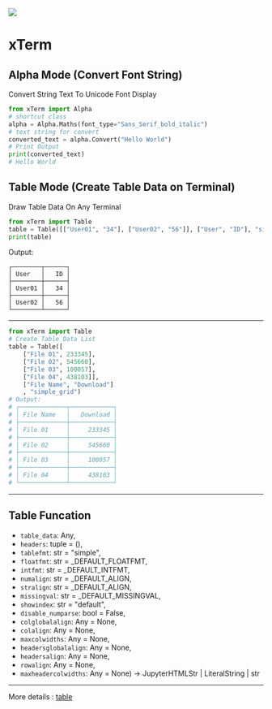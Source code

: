![](https://avatars.githubusercontent.com/u/180863253?s=128)
# xTerm

## Alpha Mode (Convert Font String)

Convert String Text To Unicode Font Display

```python
from xTerm import Alpha
# shortcut class
alpha = Alpha.Maths(font_type="Sans_Serif_bold_italic")
# text string for convert
converted_text = alpha.Convert("Hello World")
# Print Output
print(converted_text)
# Hello World
```

## Table Mode (Create Table Data on Terminal)

Draw Table Data On Any Terminal

```python
from xTerm import Table
table = Table([["User01", "34"], ["User02", "56"]], ["User", "ID"], "simple_grid")
print(table)
```
Output:

```
┌────────┬──────┐
│ User   │   ID │
├────────┼──────┤
│ User01 │   34 │
├────────┼──────┤
│ User02 │   56 │
└────────┴──────┘
```

---

```python
from xTerm import Table
# Create Table Data List
table = Table([
    ["File 01", 233345],
    ["File 02", 545660],
    ["File 03", 100057],
    ["File 04", 438103]],
    ["File Name", "Download"]
    , "simple_grid")
# Output:
# ┌─────────────┬────────────┐
# │ File Name   │   Download │
# ├─────────────┼────────────┤
# │ File 01     │     233345 │
# ├─────────────┼────────────┤
# │ File 02     │     545660 │
# ├─────────────┼────────────┤
# │ File 03     │     100057 │
# ├─────────────┼────────────┤
# │ File 04     │     438103 │
# └─────────────┴────────────┘
```

---

## Table Funcation


- `table_data`: Any,
- `headers`: tuple = (),
- `tablefmt`: str = "simple",
- `floatfmt`: str = _DEFAULT_FLOATFMT,
- `intfmt`: str = _DEFAULT_INTFMT,
- `numalign`: str = _DEFAULT_ALIGN,
- `stralign`: str = _DEFAULT_ALIGN,
- `missingval`: str = _DEFAULT_MISSINGVAL,
- `showindex`: str = "default",
- `disable_numparse`: bool = False,
- `colglobalalign`: Any = None,
- `colalign`: Any = None,
- `maxcolwidths`: Any = None,
- `headersglobalalign`: Any = None,
- `headersalign`: Any = None,
- `rowalign`: Any = None,
- `maxheadercolwidths`: Any = None) -> JupyterHTMLStr | LiteralString | str

---

More details : [table](https://github.com/PyxTerm/xTerm/blob/main/docs/table.md)
